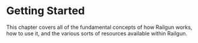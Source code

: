 Getting Started
===============
This chapter covers all of the fundamental concepts of how Railgun works, how to use it, and the various sorts of resources available within Railgun.
